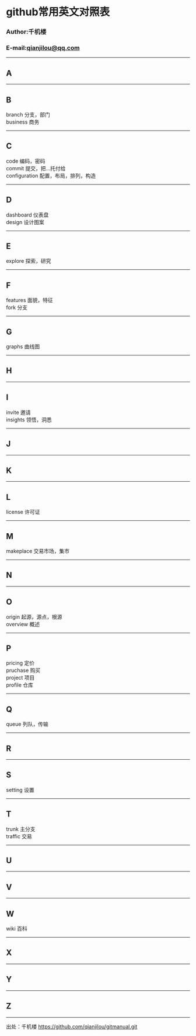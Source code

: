 # github常用英文对照表

### Author:千机楼
### E-mail:qianjilou@qq.com

---
## A



---
## B

branch  分支，部门  
business  商务  

---
## C

code  编码，密码  
commit  提交，把...托付给  
configuration  配置，布局，排列，构造  

---
## D

dashboard  仪表盘  
design  设计图案  

---
## E

explore  探索，研究  

---
## F

features  面貌，特征  
fork  分支  

---
## G

graphs  曲线图  

---
## H

---
## I

invite  邀请  
insights  领悟，洞悉  

---
## J

---
## K

---
## L

license  许可证  

---
## M

makeplace  交易市场，集市  

---
## N

---
## O

origin  起源，源点，根源  
overview  概述  

---
## P

pricing  定价  
pruchase  购买  
project  项目  
profile  仓库

---
## Q

queue  列队，传输  

---
## R

---
## S

setting  设置  

---
## T

trunk  主分支  
traffic  交易  

---
## U

---
## V

---
## W

wiki  百科  

---
## X

---
## Y

---
## Z

---

出处：千机楼  https://github.com/qianjilou/gitmanual.git
